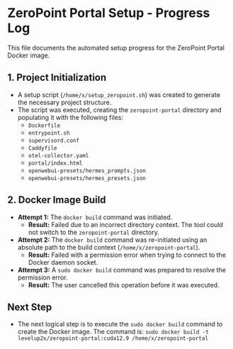 # ZeroPoint Portal Setup - Progress Log

This file documents the automated setup progress for the ZeroPoint Portal Docker image.

## 1. Project Initialization
- A setup script (`/home/x/setup_zeropoint.sh`) was created to generate the necessary project structure.
- The script was executed, creating the `zeropoint-portal` directory and populating it with the following files:
  - `Dockerfile`
  - `entrypoint.sh`
  - `supervisord.conf`
  - `Caddyfile`
  - `otel-collector.yaml`
  - `portal/index.html`
  - `openwebui-presets/hermes_prompts.json`
  - `openwebui-presets/hermes_presets.json`

## 2. Docker Image Build
- **Attempt 1:** The `docker build` command was initiated.
  - **Result:** Failed due to an incorrect directory context. The tool could not switch to the `zeropoint-portal` directory.
- **Attempt 2:** The `docker build` command was re-initiated using an absolute path to the build context (`/home/x/zeropoint-portal`).
  - **Result:** Failed with a permission error when trying to connect to the Docker daemon socket.
- **Attempt 3:** A `sudo docker build` command was prepared to resolve the permission error.
  - **Result:** The user cancelled this operation before it was executed.

## Next Step
- The next logical step is to execute the `sudo docker build` command to create the Docker image. The command is:
  `sudo docker build -t levelup2x/zeropoint-portal:cuda12.9 /home/x/zeropoint-portal`
